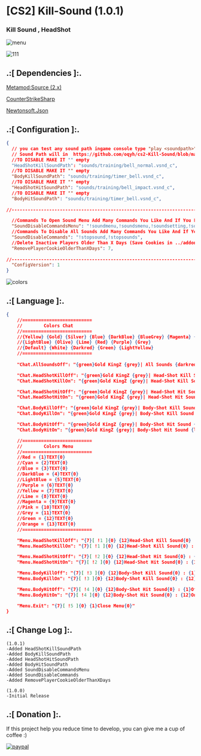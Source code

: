 # [CS2] Kill-Sound (1.0.1)

### Kill Sound , HeadShot

![menu](https://github.com/oqyh/cs2-Kill-Sound/assets/48490385/d9e90a91-0381-449c-95a4-fa686f9bf278)

![111](https://github.com/oqyh/cs2-Kill-Sound/assets/48490385/ac812651-3a64-4010-a708-30890ddd8cc4)


## .:[ Dependencies ]:.
[Metamod:Source (2.x)](https://www.sourcemm.net/downloads.php/?branch=master)

[CounterStrikeSharp](https://github.com/roflmuffin/CounterStrikeSharp/releases)

[Newtonsoft.Json](https://www.nuget.org/packages/Newtonsoft.Json)

## .:[ Configuration ]:.
```json
{
  // you can test any sound path ingame console type "play <soundpath>"
  // Sound Path will in  https://github.com/oqyh/cs2-Kill-Sound/blob/main/sounds/sounds.txt
  //TO DISABLE MAKE IT "" empty
  "HeadShotKillSoundPath": "sounds/training/bell_normal.vsnd_c",
  //TO DISABLE MAKE IT "" empty
  "BodyKillSoundPath": "sounds/training/timer_bell.vsnd_c",
  //TO DISABLE MAKE IT "" empty
  "HeadShotHitSoundPath": "sounds/training/bell_impact.vsnd_c",
  //TO DISABLE MAKE IT "" empty
  "BodyHitSoundPath": "sounds/training/timer_bell.vsnd_c",
  
//-----------------------------------------------------------------------------------------

  //Commands To Open Sound Menu Add Many Commands You Like And If You Like To Disable It Make It Empty Like This ""
  "SoundDisableCommandsMenu": "!soundmenu,!soundsmenu,!soundsetting,!soundsettings",
  //Commands To Disable All Sounds Add Many Commands You Like And If You Like To Disable It Make It Empty Like This ""
  "SoundDisableCommands": "!stopsound,!stopsounds",
  //Delete Inactive Players Older Than X Days (Save Cookies in ../addons/counterstrikesharp/plugins/Kill_Sound/Cookies/)
  "RemovePlayerCookieOlderThanXDays": 7,
  
//-----------------------------------------------------------------------------------------
  "ConfigVersion": 1
}
```

![colors](https://github.com/oqyh/cs2-Kill-Sound/assets/48490385/6c0717b0-0a7e-45c3-ab7e-cd164ee74aae)


## .:[ Language ]:.
```json
{
	//==========================
	//        Colors Chat
	//==========================
	//{Yellow} {Gold} {Silver} {Blue} {DarkBlue} {BlueGrey} {Magenta} {LightRed}
	//{LightBlue} {Olive} {Lime} {Red} {Purple} {Grey}
	//{Default} {White} {Darkred} {Green} {LightYellow}
	//==========================
	
	"Chat.AllSoundsOff": "{green}Gold KingZ {grey}| All Sounds {darkred}Disabled.",

	"Chat.HeadShotKillOff": "{green}Gold KingZ {grey}| Head-Shot Kill Sound {darkred}Disabled.",
	"Chat.HeadShotKillOn": "{green}Gold KingZ {grey}| Head-Shot Kill Sound {lime}Enabled.",

	"Chat.HeadShotHitOff": "{green}Gold KingZ {grey}| Head-Shot Hit Sound {darkred}Disabled.",
	"Chat.HeadShotHitOn": "{green}Gold KingZ {grey}| Head-Shot Hit Sound {lime}Enabled.",

	"Chat.BodyKillOff": "{green}Gold KingZ {grey}| Body-Shot Kill Sound {darkred}Disabled.",
	"Chat.BodyKillOn": "{green}Gold KingZ {grey}| Body-Shot Kill Sound {lime}Enabled.",

	"Chat.BodyHitOff": "{green}Gold KingZ {grey}| Body-Shot Hit Sound {darkred}Disabled.",
	"Chat.BodyHitOn": "{green}Gold KingZ {grey}| Body-Shot Hit Sound {lime}Enabled.",

	//==========================
	//        Colors Menu
	//==========================
	//Red = {1}TEXT{0}
	//Cyan = {2}TEXT{0}
	//Blue = {3}TEXT{0}
	//DarkBlue = {4}TEXT{0}
	//LightBlue = {5}TEXT{0}
	//Purple = {6}TEXT{0}
	//Yellow = {7}TEXT{0}
	//Lime = {8}TEXT{0}
	//Magenta = {9}TEXT{0}
	//Pink = {10}TEXT{0}
	//Grey = {11}TEXT{0}
	//Green = {12}TEXT{0}
	//Orange = {13}TEXT{0}
	//==========================

	"Menu.HeadShotKillOff": "{7}[ !1 ]{0} {12}Head-Shot Kill Sound{0} : {1}Off{0}",
	"Menu.HeadShotKillOn": "{7}[ !1 ]{0} {12}Head-Shot Kill Sound{0} : {12}On{0}",

	"Menu.HeadShotHitOff": "{7}[ !2 ]{0} {12}Head-Shot Hit Sound{0} : {1}Off{0}",
	"Menu.HeadShotHitOn": "{7}[ !2 ]{0} {12}Head-Shot Hit Sound{0} : {12}On{0}",

	"Menu.BodyKillOff": "{7}[ !3 ]{0} {12}Body-Shot Kill Sound{0} : {1}Off{0}",
	"Menu.BodyKillOn": "{7}[ !3 ]{0} {12}Body-Shot Kill Sound{0} : {12}On{0}",

	"Menu.BodyHitOff": "{7}[ !4 ]{0} {12}Body-Shot Hit Sound{0} : {1}Off{0}",
	"Menu.BodyHitOn": "{7}[ !4 ]{0} {12}Body-Shot Hit Sound{0} : {12}On{0}",

	"Menu.Exit": "{7}[ !5 ]{0} {1}Close Menu{0}"
}
```


## .:[ Change Log ]:.
```
(1.0.1)
-Added HeadShotKillSoundPath
-Added BodyKillSoundPath
-Added HeadShotHitSoundPath
-Added BodyHitSoundPath
-Added SoundDisableCommandsMenu
-Added SoundDisableCommands
-Added RemovePlayerCookieOlderThanXDays

(1.0.0)
-Initial Release
```

## .:[ Donation ]:.

If this project help you reduce time to develop, you can give me a cup of coffee :)

[![paypal](https://www.paypalobjects.com/en_US/i/btn/btn_donateCC_LG.gif)](https://paypal.me/oQYh)

